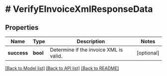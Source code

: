 # # VerifyEInvoiceXmlResponseData

## Properties

Name | Type | Description | Notes
------------ | ------------- | ------------- | -------------
**success** | **bool** | Determine if the invoice XML is valid. | [optional]

[[Back to Model list]](../../README.md#models) [[Back to API list]](../../README.md#endpoints) [[Back to README]](../../README.md)
